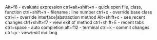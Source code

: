 Alt+f8 - evaluate expression
ctrl+alt+shift+n - quick open file, class, function
ctrl+shift+n - filename : line number
ctrl+o - override base class
ctrl+i - override interface|abstraction method
Alt+shift+c - see recent changes
ctrl+shift+f7 - view exit of method
ctrl+shift+E - recent tabs
ctrl+space - auto completion
alt+f12 - terminal
ctrl+k - commit changes
ctrl+p - view/edit md lang
